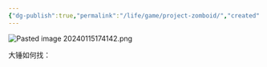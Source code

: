 ```yaml
---
{"dg-publish":true,"permalink":"/life/game/project-zomboid/","created":"2024-05-27T15:03:21.000+08:00","updated":"2024-05-27T15:03:21.000+08:00"}
---
```



![Pasted image 20240115174142.png](/img/user/attachments/Pasted%20image%2020240115174142.png)

大锤如何找：
